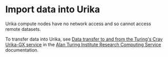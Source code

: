 # Import data into Urika

Urika compute nodes have no network access and so cannot access remote datasets.

To transfer data into Urika, see [Data transfer to and from the Turing's Cray Urika-GX service](https://ati-rescomp-service-docs.readthedocs.io/en/latest/cray/data-transfer.html) in the [Alan Turing Institute Research Computing Service](https://ati-rescomp-service-docs.readthedocs.io/en/latest/index.html) documentation.
